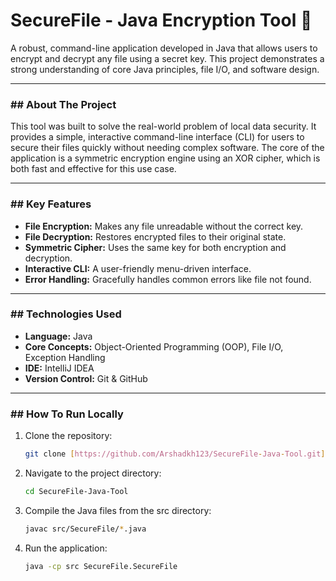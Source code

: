 # SecureFile - Java Encryption Tool 🔐

A robust, command-line application developed in Java that allows users to encrypt and decrypt any file using a secret key. This project demonstrates a strong understanding of core Java principles, file I/O, and software design.


---

### ## About The Project

This tool was built to solve the real-world problem of local data security. It provides a simple, interactive command-line interface (CLI) for users to secure their files quickly without needing complex software. The core of the application is a symmetric encryption engine using an XOR cipher, which is both fast and effective for this use case.

---

### ## Key Features

* **File Encryption:** Makes any file unreadable without the correct key.
* **File Decryption:** Restores encrypted files to their original state.
* **Symmetric Cipher:** Uses the same key for both encryption and decryption.
* **Interactive CLI:** A user-friendly menu-driven interface.
* **Error Handling:** Gracefully handles common errors like file not found.

---

### ## Technologies Used

* **Language:** Java
* **Core Concepts:** Object-Oriented Programming (OOP), File I/O, Exception Handling
* **IDE:** IntelliJ IDEA
* **Version Control:** Git & GitHub

---

### ## How To Run Locally

1. Clone the repository:
   ```sh
   git clone [https://github.com/Arshadkh123/SecureFile-Java-Tool.git]

2. Navigate to the project directory:
    ```sh
   cd SecureFile-Java-Tool
3. Compile the Java files from the src directory:
    ```sh
    javac src/SecureFile/*.java
    
4. Run the application:
    ```sh
    java -cp src SecureFile.SecureFile
